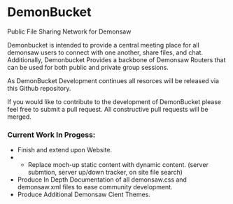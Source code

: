 # DemonBucket
Public File Sharing Network for Demonsaw

Demonbucket is intended to provide a central meeting place for all demonsaw users to connect with one another, share files, and chat. 
Additionally, Demonbucket Provides a backbone of Demonsaw Routers that can be used for both public and private group sessions. 

As DemonBucket Development continues all resorces will be released via this Github repository.

If you would like to contribute to the development of DemonBucket please feel free to submit a pull request. All constructive pull requests will be merged. 

### Current Work In Progess: 
* Finish and extend upon Website.
* * Replace moch-up static content with dynamic content. (server submtion, server up/down tracker, on site file search)
* Produce In Depth Documentation of all demonsaw.css and demonsaw.xml files to ease community development.
* Produce Additional Demonsaw Cient Themes.
